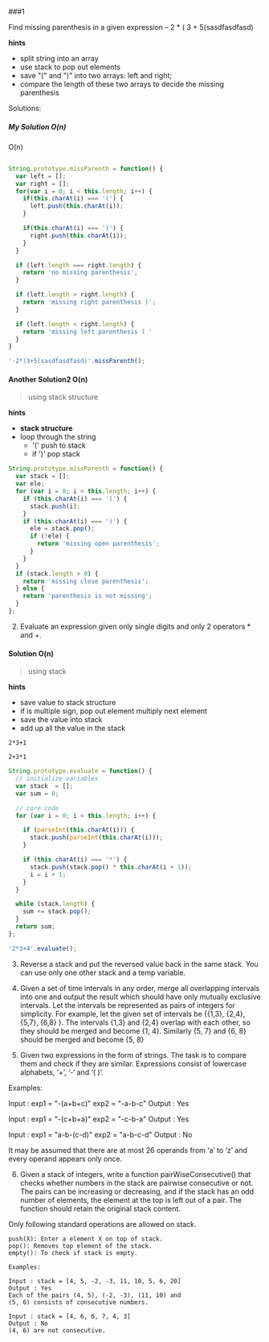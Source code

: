 ###1

Find missing parenthesis in a given expression – 2 * ( 3 + 5(sasdfasdfasd)

**hints**
* split string into an array
* use stack to pop out elements
* save "(" and ")" into two arrays: left and right;
* compare the length of these two arrays to decide the missing parenthesis


Solutions:

##### My Solution O(n)

O(n)

```javascript

String.prototype.missParenth = function() {
  var left = [];
  var right = [];
  for(var i = 0; i < this.length; i++) {
    if(this.charAt(i) === '(') {
      left.push(this.charAt(i));
    }  

    if(this.charAt(i) === ')') {
      right.push(this.charAt(i));
    }
  }  

  if (left.length === right.length) {
    return 'no missing parenthesis';
  }

  if (left.length > right.length) {
    return 'missing right parenthesis )';
  }

  if (left.length < right.length) {
    return 'missing left parenthesis ( '
  }
}

'-2*(3+5(sasdfasdfasd)'.missParenth();


```

#### Another Solution2 O(n)
> using stack structure

**hints**
 * **stack structure**
 * loop through the string
   * '(' push to stack
   * if ')' pop stack


```javascript
String.prototype.missParenth = function() {
  var stack = [];
  var ele;
  for (var i = 0; i < this.length; i++) {
    if (this.charAt(i) === '(') {
      stack.push(i);
    }
    if (this.charAt(i) === ')') {
      ele = stack.pop();
      if (!ele) {
        return 'missing open parenthesis';
      }
    }
  }
  if (stack.length > 0) {
    return 'missing close parenthesis';
  } else {
    return 'parenthesis is not missing';
  }
};
```


2. Evaluate an expression given only single digits and only 2 operators * and +.

#### Solution O(n)
>using stack

**hints**
* save value to stack structure
* if is multiple sign, pop out element multiply next element
* save the value into stack
* add up all the value in the stack

```
2*3+1

2+3*1
```
```javascript
String.prototype.evaluate = function() {
  // initialize variables
  var stack  = [];
  var sum = 0;

  // core code
  for (var i = 0; i < this.length; i++) {

    if (parseInt(this.charAt(i))) {
      stack.push(parseInt(this.charAt(i)));
    }

    if (this.charAt(i) === '*') {
      stack.push(stack.pop() * this.charAt(i + 1));
      i = i + 1;
    }
  }

  while (stack.length) {
    sum += stack.pop();
  }
  return sum;
};

'2*3+4'.evaluate();
```

3. Reverse a stack and put the reversed value back in the same stack. You can use only one other stack and a temp variable.

4. Given a set of time intervals in any order, merge all overlapping intervals into one and output the result which should have only mutually exclusive intervals.
 Let the intervals be represented as pairs of integers for simplicity.
For example, let the given set of intervals be {{1,3}, {2,4}, {5,7}, {6,8} }. The intervals {1,3} and {2,4} overlap with each other, so they should be merged and become {1, 4}.
 Similarly {5, 7} and {6, 8} should be merged and become {5, 8}

5. Given two expressions in the form of strings. The task is to compare them and check if they are similar. Expressions consist of lowercase alphabets, ‘+’, ‘-‘ and ‘( )’.

Examples:

Input  : exp1 = "-(a+b+c)"
         exp2 = "-a-b-c"
Output : Yes

Input  : exp1 = "-(c+b+a)"
         exp2 = "-c-b-a"
Output : Yes

Input  : exp1 = "a-b-(c-d)"
         exp2 = "a-b-c-d"
Output : No

It may be assumed that there are at most 26 operands from ‘a’ to ‘z’ and every operand appears only once.

6. Given a stack of integers, write a function pairWiseConsecutive() that checks whether numbers in the stack are pairwise consecutive or not.
 The pairs can be increasing or decreasing, and if the stack has an odd number of elements, the element at the top is left out of a pair.
  The function should retain the original stack content.

Only following standard operations are allowed on stack.

    push(X): Enter a element X on top of stack.
    pop(): Removes top element of the stack.
    empty(): To check if stack is empty.

    Examples:

    Input : stack = [4, 5, -2, -3, 11, 10, 5, 6, 20]
    Output : Yes
    Each of the pairs (4, 5), (-2, -3), (11, 10) and
    (5, 6) consists of consecutive numbers.

    Input : stack = [4, 6, 6, 7, 4, 3]
    Output : No
    (4, 6) are not consecutive.

